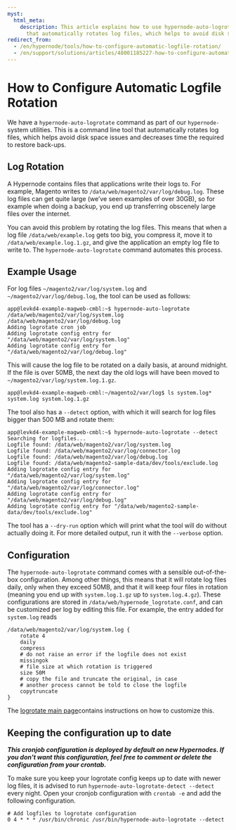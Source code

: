 ```yaml
---
myst:
  html_meta:
    description: This article explains how to use hypernode-auto-logrotate, a tool
      that automatically rotates log files, which helps to avoid disk space issues.
redirect_from:
  - /en/hypernode/tools/how-to-configure-automatic-logfile-rotation/
  - /en/support/solutions/articles/48001185227-how-to-configure-automatic-logfile-rotation-on-hypernode/
---
```


<!-- source: https://support.hypernode.com/en/hypernode/tools/how-to-configure-automatic-logfile-rotation/ -->

# How to Configure Automatic Logfile Rotation

We have a `hypernode-auto-logrotate` command as part of our `hypernode-` system utilities. This is a command line tool that automatically rotates log files, which helps avoid disk space issues and decreases time the required to restore back-ups.

## Log Rotation

A Hypernode contains files that applications write their logs to. For example, Magento writes to `/data/web/magento2/var/log/debug.log`. These log files can get quite large (we’ve seen examples of over 30GB), so for example when doing a backup, you end up transferring obscenely large files over the internet.

You can avoid this problem by rotating the log files. This means that when a log file `/data/web/example.log` gets too big, you compress it, move it to `/data/web/example.log.1.gz`, and give the application an empty log file to write to. The `hypernode-auto-logrotate` command automates this process.

## Example Usage

For log files `~/magento2/var/log/system.log` and `~/magento2/var/log/debug.log`, the tool can be used as follows:

```console
app@levkd4-example-magweb-cmbl:~$ hypernode-auto-logrotate /data/web/magento2/var/log/system.log /data/web/magento2/var/log/debug.log
Adding logrotate cron job
Adding logrotate config entry for "/data/web/magento2/var/log/system.log"
Adding logrotate config entry for "/data/web/magento2/var/log/debug.log"
```

This will cause the log file to be rotated on a daily basis, at around midnight. If the file is over 50MB, the next day the old logs will have been moved to `~/magento2/var/log/system.log.1.gz`.

```console
app@levkd4-example-magweb-cmbl:~/magento2/var/log$ ls system.log*
system.log system.log.1.gz
```

The tool also has a `--detect` option, with which it will search for log files bigger than 500 MB and rotate them:

```console
app@levkd4-example-magweb-cmbl:~$ hypernode-auto-logrotate --detect
Searching for logfiles...
Logfile found: /data/web/magento2/var/log/system.log
Logfile found: /data/web/magento2/var/log/connector.log
Logfile found: /data/web/magento2/var/log/debug.log
Logfile found: /data/web/magento2-sample-data/dev/tools/exclude.log
Adding logrotate config entry for "/data/web/magento2/var/log/system.log"
Adding logrotate config entry for "/data/web/magento2/var/log/connector.log"
Adding logrotate config entry for "/data/web/magento2/var/log/debug.log"
Adding logrotate config entry for "/data/web/magento2-sample-data/dev/tools/exclude.log"
```

The tool has a `--dry-run` option which will print what the tool will do without actually doing it. For more detailed output, run it with the `--verbose` option.

## Configuration

The `hypernode-auto-logrotate` command comes with a sensible out-of-the-box configuration. Among other things, this means that it will rotate log files daily, only when they exceed 50MB, and that it will keep four files in rotation (meaning you end up with `system.log.1.gz` up to `system.log.4.gz`). These configurations are stored in `/data/web/hypernode_logrotate.conf`, and can be customized per log by editing this file. For example, the entry added for `system.log` reads

```
/data/web/magento2/var/log/system.log {
    rotate 4
    daily
    compress
    # do not raise an error if the logfile does not exist
    missingok
    # file size at which rotation is triggered
    size 50M
    # copy the file and truncate the original, in case
    # another process cannot be told to close the logfile
    copytruncate
}
```

The [logrotate main page](https://linux.die.net/man/8/logrotate)contains instructions on how to customize this.

## Keeping the configuration up to date

*****This cronjob configuration is deployed by default on new Hypernodes. If you don't want this configuration, feel free to comment or delete the configuration from your crontab.*****

To make sure you keep your logrotate config keeps up to date with newer log files, it is advised to run `hypernode-auto-logrotate-detect --detect` every night. Open your cronjob configuration with `crontab -e` and add the following configuration.

```
# Add logfiles to logrotate configuration
0 4 * * * /usr/bin/chronic /usr/bin/hypernode-auto-logrotate --detect
```
